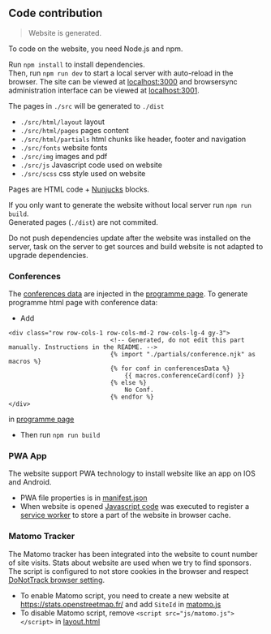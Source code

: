 ## Code contribution

> Website is generated.

To code on the website, you need Node.js and npm.

Run `npm install` to install dependencies.<br>
Then, run `npm run dev` to start a local server with auto-reload in the browser.
The site can be viewed at [localhost:3000](http://localhost:3000) and browsersync administration interface can be viewed at [localhost:3001](http://localhost:3001).

The pages in `./src` will be generated to `./dist`

-   `./src/html/layout` layout
-   `./src/html/pages` pages content
-   `./src/html/partials` html chunks like header, footer and navigation
-   `./src/fonts` website fonts
-   `./src/img` images and pdf
-   `./src/js` Javascript code used on website
-   `./src/scss` css style used on website

Pages are HTML code + [Nunjucks](https://mozilla.github.io/nunjucks/) blocks.

If you only want to generate the website without local server run `npm run build`.<br>
Generated pages (`./dist`) are not commited.

Do not push dependencies update after the website was installed on the server, task on the server to get sources and build website is not adapted to upgrade dependencies.

### Conferences

The [conferences data](./src/js/conferences.json) are injected in the [programme page](./src/html/pages/programme.html).
To generate programme html page with conference data:
- Add 
```
<div class="row row-cols-1 row-cols-md-2 row-cols-lg-4 gy-3">
                            <!-- Generated, do not edit this part manually. Instructions in the README. -->
                            {% import "./partials/conference.njk" as macros %}
                            {% for conf in conferencesData %}
                                {{ macros.conferenceCard(conf) }}
                            {% else %}
                                No Conf.
                            {% endfor %}
</div>
```
in [programme page](./src/html/pages/programme.html)
- Then run `npm run build`

### PWA App

The website support PWA technology to install website like an app on IOS and Android.
- PWA file properties is in [manifest.json](./src/manifest.json)
- When website is opened [Javascript code](./src/js/main.js) was executed to register a [service worker](./src/js/service-worker.js) to store a part of the website in browser cache.

### Matomo Tracker

The Matomo tracker has been integrated into the website to count number of site visits. Stats about website are used when we try to find sponsors.
The script is configured to not store cookies in the browser and respect [DoNotTrack browser setting](https://developer.mozilla.org/en-US/docs/Web/HTTP/Reference/Headers/DNT).
- To enable Matomo script, you need to create a new website at https://stats.openstreetmap.fr/ and add `SiteId` in [matomo.js](./src/js/matomo.js)
- To disable Matomo script, remove `<script src="js/matomo.js"></script>` in [layout.html](./src/html/layouts/layout.html)
